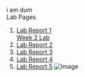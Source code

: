 i am dum<br>
Lab Pages <br>
1. [Lab Report 1](https://benx-64.github.io/cse15l-lab-reports/lab-report-1-week-2.html) <br> [Week 2 Lab](https://benx-64.github.io/cse15l-lab-reports/test.html)
2. [Lab Report 2](https://benx-64.github.io/cse15l-lab-reports/lab-report-2-week-4.html)
3. [Lab Report 3](https://benx-64.github.io/cse15l-lab-reports/lab-report-3-week-6.html)
4. [Lab Report 4](https://benx-64.github.io/cse15l-lab-reports/lab-report-4-week-8.html)
5. [Lab Report 5](https://benx-64.github.io/cse15l-lab-reports/lab-report-5-week-10.html)
![Image](./assets/chikn.jpg)
